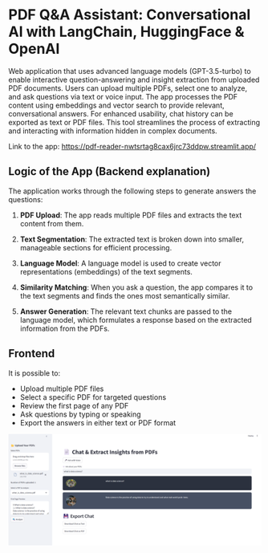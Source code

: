 # PDF Q&A Assistant: Conversational AI with LangChain, HuggingFace & OpenAI

Web application that uses advanced language models (GPT-3.5-turbo) to enable interactive question-answering and insight extraction from uploaded PDF documents. Users can upload multiple PDFs, select one to analyze, and ask questions via text or voice input. The app processes the PDF content using embeddings and vector search to provide relevant, conversational answers. For enhanced usability, chat history can be exported as text or PDF files. This tool streamlines the process of extracting and interacting with information hidden in complex documents.

Link to the app: https://pdf-reader-nwtsrtag8cax6jrc73ddpw.streamlit.app/

## Logic of the App (Backend explanation)

The application works through the following steps to generate answers the questions:

1. **PDF Upload**: The app reads multiple PDF files and extracts the text content from them.

2. **Text Segmentation**: The extracted text is broken down into smaller, manageable sections for efficient processing.

3. **Language Model**: A language model is used to create vector representations (embeddings) of the text segments.

4. **Similarity Matching**: When you ask a question, the app compares it to the text segments and finds the ones most semantically similar.

5. **Answer Generation**: The relevant text chunks are passed to the language model, which formulates a response based on the extracted information from the PDFs.

## Frontend

It is possible to:

- Upload multiple PDF files
- Select a specific PDF for targeted questions
- Review the first page of any PDF
- Ask questions by typing or speaking
- Export the answers in either text or PDF format

![Example Image](images/ChatbotFrontend.png)







